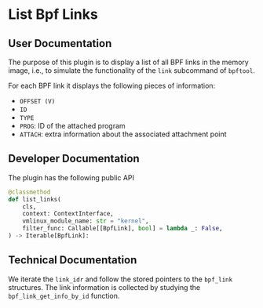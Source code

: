 # List Bpf Links

## User Documentation

The purpose of this plugin is to display a list of all BPF links in the memory image, i.e., to simulate the functionality of the `link` subcommand of `bpftool`.

For each BPF link it displays the following pieces of information:

- `OFFSET (V)`
- `ID`
- `TYPE`
- `PROG`: ID of the attached program
- `ATTACH`: extra information about the associated attachment point

## Developer Documentation

The plugin has the following public API
```python
@classmethod
def list_links(
    cls,
    context: ContextInterface,
    vmlinux_module_name: str = "kernel",
    filter_func: Callable[[BpfLink], bool] = lambda _: False,
) -> Iterable[BpfLink]:
```

## Technical Documentation

We iterate the `link_idr` and follow the stored pointers to the `bpf_link` structures. The link information is collected by studying the `bpf_link_get_info_by_id` function.
